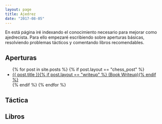 ```yaml
---
layout: page
title: Ajedrez
date: "2017-08-05"
---
```


En está página iré indexando el conocimiento necesario para mejorar como ajedrecista. Para ello empezaré escribiendo sobre aperturas básicas, resolviendo problemas tácticos y comentando libros recomendables.


<div id="archive">

<h2>Aperturas</h2>
  <ul>
  {% for post in site.posts %}
    {% if post.layout == "chess_post" %}
      <li>
        <a href="{{ post.url }}">{{ post.title }}{% if post.layout == "writeup" %} (Book Writeup){% endif %}</a>
      </li>
    {% endif %}
  {% endfor %}
  </ul>
 
<h2>Táctica</h2>
<h2>Libros</h2>



</div>


